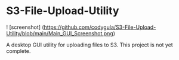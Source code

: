 # S3-File-Upload-Utility

! [screenshot] (https://github.com/codygula/S3-File-Upload-Utility/blob/main/Main_GUI_Screenshot.png)

A desktop GUI utility for uploading files to S3. This project is not yet complete.
